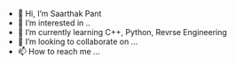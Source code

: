 - 👋 Hi, I’m Saarthak Pant
- 👀 I’m interested in ..
- 🌱 I’m currently learning C++, Python, Revrse Engineering
- 💞️ I’m looking to collaborate on ...
- 📫 How to reach me ...

<!---
Saarthak_Pant/SaarthakPantis a ✨ special ✨ repository because its `README.md` (this file) appears on your GitHub profile.
You can click the Preview link to take a look at your changes.
--->
